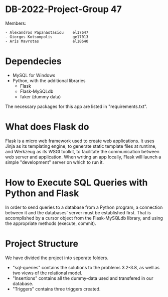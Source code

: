 # DB-2022-Project-Group 47

Members:  

    - Alexandros Papanastasiou    el17647
    - Giorgos Kotsompolis         ge17013
    - Aris Mavrotas               el18640


# Dependecies 

- MySQL for Windows
- Python, with the additional libraries
    - Flask
    - Flask-MySQLdb
    - faker (dummy data)

The necessary packages for this app are listed in "requirements.txt".


# What does Flask do

Flask is a micro web framework used to create web applications. It uses Jinja as its templating engine, to generate static template files at runtime, and Werkzeug as its WSGI toolkit, to facilitate the communication between web server and application. When writing an app locally, Flask will launch a simple "development" server on which to run it.



# How to Execute SQL Queries with Python and Flask

In order to send queries to a database from a Python program, a connection between it and the databases' server must be established first. That is accomplished by a cursor object from the Flask-MySQLdb library, and using the appropriate methods (execute, commit).


# Project Structure

We have divided the project into seperate folders. 
- "sql-queries" contains the solutions to the problems 3.2-3.8, as well as two views of the relational model. 
- "Insertions" contains all the dummy-data used and transfered in our database.
- "Triggers" contains three triggers created.
